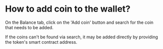 # How to add coin to the wallet?

On the Balance tab, click on the 'Add coin' button and search for the coin that needs to be added.

If the coins can't be found via search, it may be added directly by providing the token's smart contract address.
